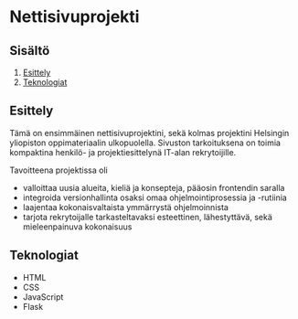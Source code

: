 
# Nettisivuprojekti

## Sisältö

1. [Esittely](#esittely)
2. [Teknologiat](#teknologiat)

## Esittely

Tämä on ensimmäinen nettisivuprojektini, sekä kolmas projektini Helsingin yliopiston oppimateriaalin ulkopuolella. Sivuston tarkoituksena on toimia kompaktina henkilö- ja projektiesittelynä IT-alan rekrytoijille.

Tavoitteena projektissa oli
  - valloittaa uusia alueita, kieliä ja konsepteja, pääosin frontendin saralla
  - integroida versionhallinta osaksi omaa ohjelmointiprosessia ja -rutiinia
  - laajentaa kokonaisvaltaista ymmärrystä ohjelmoinnista
  - tarjota rekrytoijalle tarkasteltavaksi esteettinen, lähestyttävä, sekä mieleenpainuva kokonaisuus

## Teknologiat

 - HTML
 - CSS
 - JavaScript
 - Flask
 
